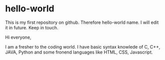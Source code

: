 # hello-world
This is my first repository on github. Therefore hello-world name. I will edit it in future. Keep in touch.

Hi everyone,

I am a fresher to the coding world. I have basic syntax knowlede of C, C++, JAVA, Python and some fronend languages
like HTML, CSS, Javascript.
